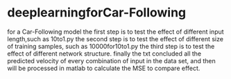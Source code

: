 # deeplearningforCar-Following
for a Car-Following model
the first step is to test the effect of different input length,such as 10to1.py
the second step is to test the effect of different size of training samples, such as 10000for10to1.py
the third step is to test the effect of different network structure.
finally the txt concluded all the predicted velocity of every combination of input in the data set, and then will be processed in matlab to calculate the MSE to compare effect.
